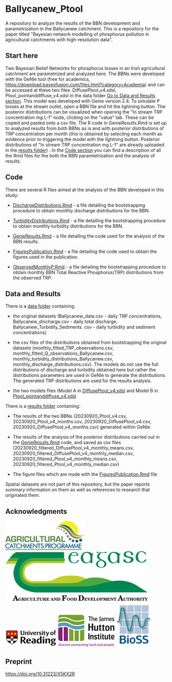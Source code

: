 # Ballycanew_Ptool

A repository to analyze the results of the BBN development and parametrization in the Ballycanew catchment. This is a repository for the paper titled "Bayesian network modelling of phosphorus pollution in agricultural catchments with high-resolution data".

## Start here

Two Bayesian Belief Networks for phosphorus losses in an Irish agricultural catchment are parametrized and analyzed here. The BBNs were developed with the GeNIe tool (free for academics, https://download.bayesfusion.com/files.html?category=Academia) and can be accessed at these two files: DiffusePtool_v4.xdsl, Ptool_pointanddiffuse_v4.xdsl in the data folder [Go to Data and Results section](#data-and-results). This model was developed with Genie version 2.4. To simulate P losses at the stream outlet, open a BBN file and hit the lightning button. The posterior distributions can be visualized when opening the "In stream TRP concentration mg L-1" node, clicking on the "value" tab. These can be copied and pasted onto a csv file. The R code in GenieResults.Rmd is set up to analyzed results from both BBNs as is and with posterior distributions of TRP concentration per month (this is obtained by selecting each month as evidence prior to triggering the model with the lightning button. Posterior distributions of "In stream TRP concentration mg L-1" are already uploaded in the [results folder](https://github.com/CamillaNegri/Ballycanew_Ptool/tree/main/results)) . 
In the [Code section](#code)  you can find a description of all the Rmd files for the both the BBN paramtetrization and the analysis of results. 

## Code

There are several R files aimed at the analysis of the BBN developed in this study:

- [DischargeDistributions.Rmd](https://github.com/CamillaNegri/Ballycanew_Ptool/blob/main/DischargeDistributions.Rmd) - a file detailing the bootstrapping procedure to obtain monthly discharge distributions for the BBN.

- [TurbidityDistributions.Rmd](https://github.com/CamillaNegri/Ballycanew_Ptool/blob/main/TurbidityDistributions.Rmd) - a file detailing the bootstrapping procedure to obtain monthly turbidity distributions for the BBN.

- [GenieResults.Rmd](https://github.com/CamillaNegri/Ballycanew_Ptool/blob/main/GenieResults.Rmd) - a file detailing the code used for the analysis of the BBN results.

- [FiguresPublication.Rmd](https://github.com/CamillaNegri/Ballycanew_Ptool/blob/main/FiguresPublication.Rmd) - a file detailing the code used to obtain the figures used in the publication.

- [ObservedMonthlyP.Rmd](https://github.com/CamillaNegri/Ballycanew_Ptool/blob/main/ObservedMonthlyP.Rmd) - a file detailing the bootstrapping procedure to obtain monthly BBN Total Reactive Phosphorus(TRP) distributions from the observed TRP.

## Data and Results

There is a [data folder](https://github.com/CamillaNegri/Ballycanew_Ptool/tree/main/data) containing:
- the original datasets (Ballycanew_data.csv - daily TRP concentrations, Ballycanew_discharge.csv - daily total discharge, Ballycanew_Turbidity_Sediments. csv - daily turbidity and sediment concentrations)

- the csv files of the distributions obtained from bootstrapping the original datasets (monthly_fitted_TRP_observations.csv, monthly_fitted_Q_observations_Ballycanew.csv, monthly_turbidity_distributions_Ballycanew.csv, monthly_discharge_distributions.csv). The models do not use the full distributions of discharge and turbidity obtained here but rather the distributions parameters are used in GeNIe to generate the distributions. The generated TRP distributions are used for the results analysis. 

- the two models files (Model A in [DiffusePtool_v4.xdsl](https://github.com/CamillaNegri/Ballycanew_Ptool/blob/main/data/DiffusePtool_v4.xdsl) and Model B in [Ptool_pointanddiffuse_v4.xdsl](https://github.com/CamillaNegri/Ballycanew_Ptool/blob/main/data/Ptool_pointanddiffuse_v4.xdsl)

There is a [results folder](https://github.com/CamillaNegri/Ballycanew_Ptool/tree/main/results) containing:
- The results of the two BBNs (20230920_Ptool_v4.csv, 20230920_Ptool_v4_months.csv, 20230920_DiffusePtool_v4.csv, 20230920_DiffusePtool_v4_months.csv) generated within GeNIe.

- The results of the analysis of the posterior distributions carried out in the [GenieResults.Rmd](https://github.com/CamillaNegri/Ballycanew_Ptool/blob/main/GenieResults.Rmd) code, and saved as csv files (20230920_filtered_DiffusePtool_v4_monthly_means.csv, 20230920_filtered_DiffusePtool_v4_monthly_median.csv, 20230920_filtered_Ptool_v4_monthly_means.csv, 20230920_filtered_Ptool_v4_monthly_median.csv)

- The figure files which are made with the [FiguresPublication.Rmd](https://github.com/CamillaNegri/Ballycanew_Ptool/blob/main/FiguresPublication.Rmd) file

Spatial datasets are not part of this repository, but the paper reports summary information on them as well as references to research that originated them.

## Acknowledgments

![Agricultural Catchments Programme logo](https://github.com/CamillaNegri/Ballycanew_Ptool/blob/main/Acknowledgments/ACP-logo.png)
![Teagasc- Agriculture and Food Development Authority logo](https://github.com/CamillaNegri/Ballycanew_Ptool/blob/main/Acknowledgments/logo-teagasc2x.png)
![University of Reading logo](https://github.com/CamillaNegri/Ballycanew_Ptool/blob/main/Acknowledgments/UoR_logo.png)
![The James Hutton Institute logo](https://github.com/CamillaNegri/Ballycanew_Ptool/blob/main/Acknowledgments/JHI_logo.jpg)
![Biomathemathics and Statistics Scotland (BioSS) logo](https://github.com/CamillaNegri/Ballycanew_Ptool/blob/main/Acknowledgments/BioSS_logo.png)

## Preprint
https://doi.org/10.31223/X5KX2R
